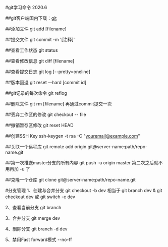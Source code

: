 #git学习命令 2020.6

##git客户端国内下载：[git](https://npm.taobao.org/mirrors/git-for-windows/)

##添加文件
git add [filename]

##提交文件
git commit -m '[注释]'

##查看工作状态
git status

##查看修改信息
git diff [filename]

##查看提交日志
git log [--pretty=oneline]

##版本回退
git reset --hard [commit id]

##git记录的每次命令
git reflog

##删除文件
git rm [filename]
再通过commit提交一次

##丢弃工作区的修改
git checkout -- file

##撤销暂存区修改
git reset HEAD <file>

##创建SSH Key
ssh-keygen -t rsa -C "youremail@example.com"

##关联一个远程库
git remote add origin git@server-name:path/repo-name.git

##第一次推送master分支的所有内容
git push -u origin master
第二次之后就不用再加 -u 了

##克隆一个仓库
git clone git@server-name:path/repo-name.git

#分支管理
1、创建与合并分支
git checkout -b dev 相当于
git branch dev & git checkout dev
或
git switch -c dev

2、查看当前分支
git branch

3、合并分支
git merge dev

4、删除分支
git branch -d dev

5、禁用Fast forward模式
--no-ff